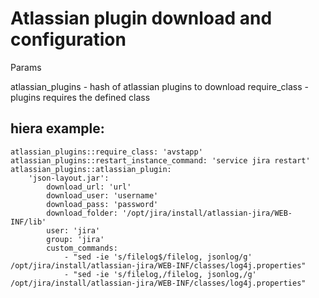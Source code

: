# Atlassian plugin download and configuration

Params

atlassian_plugins - hash of atlassian plugins to download
require_class - plugins requires the defined class

## hiera example:

    atlassian_plugins::require_class: 'avstapp'
    atlassian_plugins::restart_instance_command: 'service jira restart'
    atlassian_plugins::atlassian_plugin:
        'json-layout.jar': 
            download_url: 'url'
            download_user: 'username'
            download_pass: 'password'
            download_folder: '/opt/jira/install/atlassian-jira/WEB-INF/lib'
            user: 'jira'
            group: 'jira'
            custom_commands:
                - "sed -ie 's/filelog$/filelog, jsonlog/g' /opt/jira/install/atlassian-jira/WEB-INF/classes/log4j.properties"
                - "sed -ie 's/filelog,/filelog, jsonlog,/g' /opt/jira/install/atlassian-jira/WEB-INF/classes/log4j.properties"

